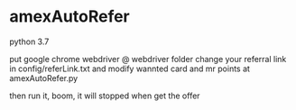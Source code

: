 # amexAutoRefer

python 3.7

put google chrome  webdriver @ webdriver folder
change your referral link in config/referLink.txt
and modify wannted card and mr points at amexAutoRefer.py

then run it, boom, it will stopped when get the offer
